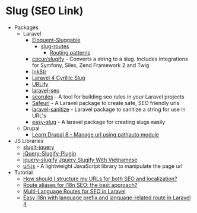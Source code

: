 # Slug (SEO Link)
* Packages
    - Laravel
        - [Eloquent-Sluggable](http://goo.gl/pRrNjR)
            - [slug-routes](http://goo.gl/rCOvoh)
                - [Routing patterns](http://goo.gl/K4wYzQ)
        - [cocur/slugify](http://goo.gl/9A5XmN) - Converts a string to a slug. Includes integrations for Symfony, Silex, Zend Framework 2 and Twig
        - [InkStr](http://goo.gl/Uc8X7l)
        - [Laravel 4 Cyrillic Slug](http://goo.gl/DW2kDZ)
        - [URLify](http://goo.gl/X3ENU1)
        - [laravel-seo](http://goo.gl/B9i5YE)
        - [seorules](http://goo.gl/tBafoU) - A tool for building seo rules in your Laravel projects
        - [Safeurl](http://goo.gl/5jf2UJ) - A Laravel package to create safe, SEO friendly urls
        - [laravel-sanitize](http://goo.gl/6qXLfV) - Laravel package to sanitize a string for use in URL's
        - [easy-slug](https://goo.gl/biXHTa) - A laravel package for creating slugs easily
    - Drupal
        - [Learn Drupal 8 - Manage url using pathauto module](https://youtu.be/qlTuZgwkjbY)
* JS Libraries
    - [slugit-jquery](http://goo.gl/2C8yLF)
    - [jQuery-Slugify-Plugin](http://goo.gl/la4pKF)
    - [jquery-slugify](http://goo.gl/CUuD7R)
        [Jquery Slugify With Vietnamese](http://goo.gl/3YYVtj)
    - [url.js](http://goo.gl/9dUqX2) - A lightweight JavaScript library to manipulate the page url
* Tutorial
    - [How should I structure my URLs for both SEO and localization?](http://goo.gl/AZh6hz)
    - [Route aliases for i18n SEO: the best approach?](http://goo.gl/KXhSXg)
    - [Multi-Language Routes for SEO in Laravel](http://goo.gl/yNb4f5)
    - [Easy i18n with language prefix and language-related route in Laravel 4](http://goo.gl/D7fOMm)
